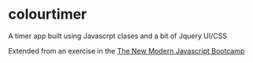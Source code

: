 # colourtimer
A timer app built using Javascrpt clases and a bit of Jquery UI/CSS

Extended from an exercise in the [The New Modern Javascript Bootcamp](
https://www.udemy.com/course/javascript-beginners-complete-tutorial/)
